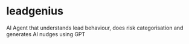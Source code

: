 # leadgenius
AI Agent that understands lead behaviour, does risk categorisation and generates AI nudges using GPT
